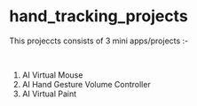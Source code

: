 # hand_tracking_projects

This projeccts consists of 3 mini apps/projects :- 

<br>

1. AI Virtual Mouse
2. AI Hand Gesture Volume Controller
3. AI Virtual Paint
